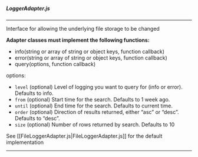 ##### LoggerAdapter.js

---

Interface for allowing the underlying file storage to be changed

**Adapter classes must implement the following functions:**
* info(string or array of string or object keys, function callback)
* error(string or array of string or object keys, function callback)
* query(options, function callback)

options:
*   `level` (optional) Level of logging you want to query for (info or error). Defaults to info.
*   `from` (optional) Start time for the search. Defaults to 1 week ago.
*   `until` (optional) End time for the search. Defaults to current time.
*   `order` (optional) Direction of results returned, either “asc” or “desc”. Defaults to “desc”.
*   `size` (optional) Number of rows returned by search. Defaults to 10

See [[FileLoggerAdapter.js|FileLoggerAdapter.js]] for the default implementation

---
